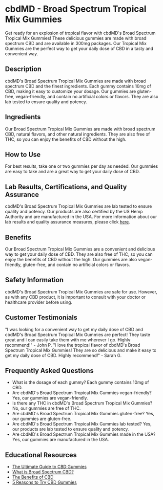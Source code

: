 # cbdMD - Broad Spectrum Tropical Mix Gummies 
Get ready for an explosion of tropical flavor with cbdMD's Broad Spectrum Tropical Mix Gummies! These delicious gummies are made with broad spectrum CBD and are available in 300mg packages. Our Tropical Mix Gummies are the perfect way to get your daily dose of CBD in a tasty and convenient way.
## Description
cbdMD's Broad Spectrum Tropical Mix Gummies are made with broad spectrum CBD and the finest ingredients. Each gummy contains 10mg of CBD, making it easy to customize your dosage. Our gummies are gluten-free, vegan-friendly, and contain no artificial colors or flavors. They are also lab tested to ensure quality and potency.
## Ingredients
Our Broad Spectrum Tropical Mix Gummies are made with broad spectrum CBD, natural flavors, and other natural ingredients. They are also free of THC, so you can enjoy the benefits of CBD without the high.
## How to Use
For best results, take one or two gummies per day as needed. Our gummies are easy to take and are a great way to get your daily dose of CBD.
## Lab Results, Certifications, and Quality Assurance
cbdMD's Broad Spectrum Tropical Mix Gummies are lab tested to ensure quality and potency. Our products are also certified by the US Hemp Authority and are manufactured in the USA. For more information about our lab results and quality assurance measures, please click [here](https://www.cbdmd.com/lab-results).
## Benefits
Our Broad Spectrum Tropical Mix Gummies are a convenient and delicious way to get your daily dose of CBD. They are also free of THC, so you can enjoy the benefits of CBD without the high. Our gummies are also vegan-friendly, gluten-free, and contain no artificial colors or flavors.
## Safety Information
cbdMD's Broad Spectrum Tropical Mix Gummies are safe for use. However, as with any CBD product, it is important to consult with your doctor or healthcare provider before using.
## Customer Testimonials
"I was looking for a convenient way to get my daily dose of CBD and cbdMD's Broad Spectrum Tropical Mix Gummies are perfect! They taste great and I can easily take them with me wherever I go. Highly recommend!" - John P.
"I love the tropical flavor of cbdMD's Broad Spectrum Tropical Mix Gummies! They are so delicious and make it easy to get my daily dose of CBD. Highly recommend!" - Sarah G.
## Frequently Asked Questions
- What is the dosage of each gummy?
Each gummy contains 10mg of CBD. 
- Are cbdMD's Broad Spectrum Tropical Mix Gummies vegan-friendly?
Yes, our gummies are vegan-friendly. 
- Is there any THC in cbdMD's Broad Spectrum Tropical Mix Gummies?
No, our gummies are free of THC. 
- Are cbdMD's Broad Spectrum Tropical Mix Gummies gluten-free?
Yes, our gummies are gluten-free. 
- Are cbdMD's Broad Spectrum Tropical Mix Gummies lab tested?
Yes, our products are lab tested to ensure quality and potency. 
- Are cbdMD's Broad Spectrum Tropical Mix Gummies made in the USA?
Yes, our gummies are manufactured in the USA.
## Educational Resources
- [The Ultimate Guide to CBD Gummies](https://www.cbdmd.com/blog/the-ultimate-guide-to-cbd-gummies)
- [What is Broad Spectrum CBD?](https://www.cbdmd.com/blog/what-is-broad-spectrum-cbd)
- [The Benefits of CBD](https://www.cbdmd.com/blog/the-benefits-of-cbd)
- [5 Reasons to Try CBD Gummies](https://www.cbdmd.com/blog/5-reasons-to-try-cbd-gummies)